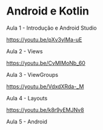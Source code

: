 # Android e Kotlin

Aula 1 - Introdução e Android Studio

https://youtu.be/pXv3ylMa-uE

Aula 2 - Views

https://youtu.be/CvMIMoNb_60

Aula 3 - ViewGroups

https://youtu.be/VdxdXRda-_M

Aula 4 - Layouts

https://youtu.be/k8r9yEMJNv8

Aula 5 - Android
